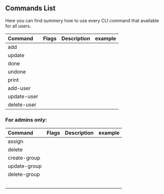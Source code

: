 ## Commands List

Here you can find summery how to use every CLI command that available for all users.

| Command     | Flags | Description | example |
|:------------|:------|:------------|:--------|
| add         |       |             |         |
| update      |       |             |         |
| done        |       |             |         |
| undone      |       |             |         |
| print       |       |             |         |
| add-user    |       |             |         |
| update-user |       |             |         |
| delete-user |       |             |         |


### For admins only: 

| Command | Flags | Description | example |
|:--------|:------|:------------|:--------|
| assign  |       |             |         |
| delete  |       |             |         |
| create-group            |       |             |         |
| update-group            |       |             |         |
| delete-group            |       |             |         |
|         |       |             |         |
|         |       |             |         |
|         |       |             |         |
|         |       |             |         |
|         |       |             |         |
